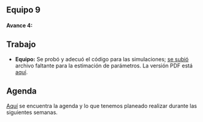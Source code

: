 ## Equipo 9

#### Avance 4:	

## Trabajo

+ **Equipo:** Se probó y adecuó el código para las simulaciones; [se subió](../src/estimacion_parametros_edp.Rmd) archivo faltante para la estimación de parámetros. La versión PDF está [aquí](https://www.dropbox.com/s/81d8d3gnqom7d7w/mno_regresiones_simul.pdf?dl=0).

## Agenda

[Aquí](agenda.md) se encuentra la agenda y lo que tenemos planeado realizar durante las siguientes semanas.
